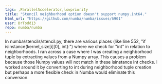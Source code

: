 ```yaml
---
tags: ,ParallelAccelerator,lowpriority
title: "Stencil neighborhood option doesn't support numpy.int64."
html_url: "https://github.com/numba/numba/issues/6901"
user: DrTodd13
repo: numba/numba
---
```


In numba/stencils/stencil.py, there are various places (like line 552, "if isinstance(kernel_size[i][0], int):") where we check for "int" in relation to neighborhoods.  I ran across a case where I was creating a neighborhood tuple by extracting values from a Numpy array.    This causes a problem because those Numpy values will not match in these isinstance int checks.  I worked around it by converting to int during neighborhood tuple creation but perhaps a more flexible check in Numba would eliminate this conversion.
